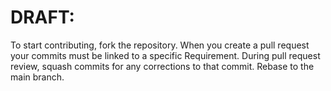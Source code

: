 
# DRAFT:

To start contributing, fork the repository.
When you create a pull request your commits must be linked to a specific Requirement.
During pull request review, squash commits for any corrections to that commit.
Rebase to the main branch.

